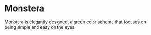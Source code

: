 # Monstera
Monstera is elegantly designed, a green color scheme that focuses on being simple and easy on the eyes.
